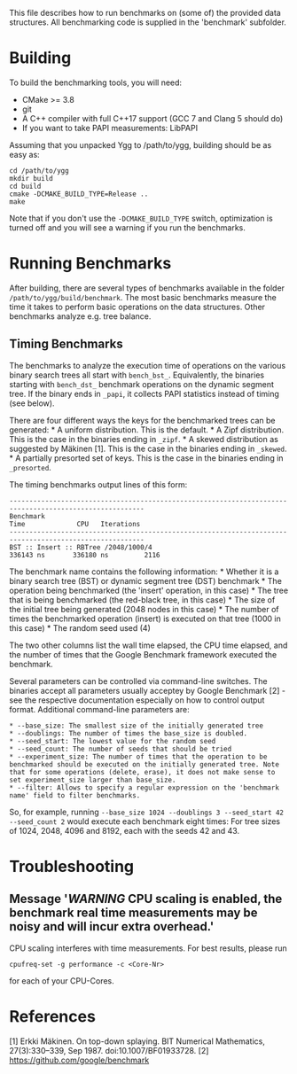 This file describes how to run benchmarks on (some of) the provided data structures. All benchmarking code
is supplied in the 'benchmark' subfolder. 

Building
========

To build the benchmarking tools, you will need:

* CMake >= 3.8
* git
* A C++ compiler with full C++17 support (GCC 7 and Clang 5 should do)
* If you want to take PAPI measurements: LibPAPI

Assuming that you unpacked Ygg to /path/to/ygg, building should be as easy as:

```
cd /path/to/ygg
mkdir build
cd build
cmake -DCMAKE_BUILD_TYPE=Release ..
make
```

Note that if you don't use the `-DCMAKE_BUILD_TYPE` switch, optimization is turned off and you will see a warning if you run the benchmarks.

Running Benchmarks
==================

After building, there are several types of benchmarks available in the folder `/path/to/ygg/build/benchmark`. The most basic benchmarks measure the time it takes to perform basic operations on the data structures. Other benchmarks analyze e.g. tree balance.

Timing Benchmarks
-----------------
The benchmarks to analyze the execution time of operations on the various binary search trees all start with `bench_bst_`. Equivalently, the binaries starting with `bench_dst_` benchmark operations on the dynamic segment tree. If the binary ends in `_papi`, it collects PAPI statistics instead of timing (see below). 

There are four different ways the keys for the benchmarked trees can be generated:
	* A uniform distribution. This is the default.
	* A Zipf distribution. This is the case in the binaries ending in `_zipf`.
	* A skewed distribution as suggested by Mäkinen [1]. This is the case in the binaries ending in `_skewed`.
	* A partially presorted set of keys. This is the case in the binaries ending in `_presorted`.

The timing benchmarks output lines of this form:

```
--------------------------------------------------------------------------------------------------------
Benchmark                                                              Time             CPU   Iterations
--------------------------------------------------------------------------------------------------------
BST :: Insert :: RBTree /2048/1000/4                              336143 ns       336180 ns         2116
```

The benchmark name contains the following information:
	* Whether it is a binary search tree (BST) or dynamic segment tree (DST) benchmark
	* The operation being benchmarked (the 'insert' operation, in this case)
	* The tree that is being benchmarked (the red-black tree, in this case)
	* The size of the initial tree being generated (2048 nodes in this case)
	* The number of times the benchmarked operation (insert) is executed on that tree (1000 in this case)
	* The random seed used (4)
	
The two other columns list the wall time elapsed, the CPU time elapsed, and the number of times that the Google Benchmark framework executed the benchmark.

Several parameters can be controlled via command-line switches. The binaries accept all parameters usually acceptey by Google Benchmark [2] - see the respective documentation especially on how to control output format. Additional command-line parameters are:

	* --base_size: The smallest size of the initially generated tree
	* --doublings: The number of times the base_size is doubled. 
	* --seed_start: The lowest value for the random seed
	* --seed_count: The number of seeds that should be tried
	* --experiment_size: The number of times that the operation to be benchmarked should be executed on the initially generated tree. Note that for some operations (delete, erase), it does not make sense to set experiment_size larger than base_size.
	* --filter: Allows to specify a regular expression on the 'benchmark name' field to filter benchmarks.
	
So, for example, running `--base_size 1024 --doublings 3 --seed_start 42 --seed_count 2` would execute each benchmark eight times: For tree sizes of 1024, 2048, 4096 and 8192, each with the seeds 42 and 43.


Troubleshooting
===============

Message '***WARNING*** CPU scaling is enabled, the benchmark real time measurements may be noisy and will incur extra overhead.'
----------------------------------------------

CPU scaling interferes with time measurements. For best results, please run

`cpufreq-set -g performance -c <Core-Nr>`

for each of your CPU-Cores.


References
==========
[1] Erkki Mäkinen. On top-down splaying. BIT Numerical Mathematics, 27(3):330–339, Sep 1987. doi:10.1007/BF01933728.
[2] https://github.com/google/benchmark
